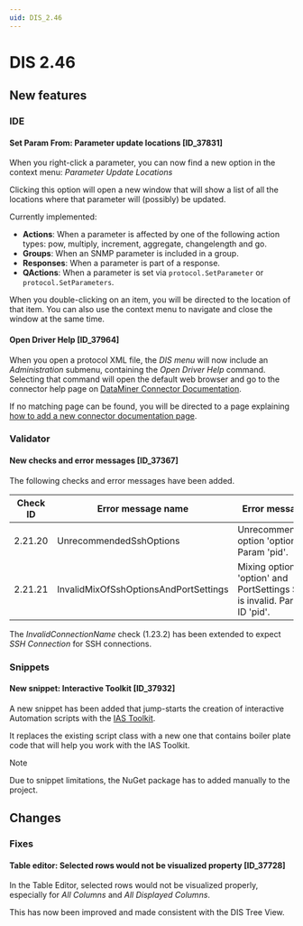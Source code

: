 ```yaml
---
uid: DIS_2.46
---
```


# DIS 2.46

## New features

### IDE

#### Set Param From: Parameter update locations [ID_37831]

When you right-click a parameter, you can now find a new option in the context menu: *Parameter Update Locations*

Clicking this option will open a new window that will show a list of all the locations where that parameter will (possibly) be updated.

Currently implemented:

- **Actions**: When a parameter is affected by one of the following action types: pow, multiply, increment, aggregate, changelength and go.
- **Groups**: When an SNMP parameter is included in a group.
- **Responses**: When a parameter is part of a response.
- **QActions**: When a parameter is set via `protocol.SetParameter` or `protocol.SetParameters`.

When you double-clicking on an item, you will be directed to the location of that item. You can also use the context menu to navigate and close the window at the same time.

#### Open Driver Help [ID_37964]

When you open a protocol XML file, the *DIS menu* will now include an *Administration* submenu, containing the *Open Driver Help* command. Selecting that command will open the default web browser and go to the connector help page on [DataMiner Connector Documentation](https://docs.dataminer.services/connector/index.html).

If no matching page can be found, you will be directed to a page explaining [how to add a new connector documentation page](xref:Connector_help_pages#adding-a-new-connector-documentation-page).

### Validator

#### New checks and error messages [ID_37367]

The following checks and error messages have been added.

| Check ID | Error message name | Error message |
|--|--|--|
| 2.21.20 | UnrecommendedSshOptions                | Unrecommended option 'option' in Param 'pid'. |
| 2.21.21 | InvalidMixOfSshOptionsAndPortSettings  | Mixing option 'option' and PortSettings SSH is invalid. Param ID 'pid'. |

The *InvalidConnectionName* check (1.23.2) has been extended to expect *SSH Connection* for SSH connections.

### Snippets

#### New snippet: Interactive Toolkit [ID_37932]

A new snippet has been added that jump-starts the creation of interactive Automation scripts with the [IAS Toolkit](https://www.nuget.org/packages/Skyline.DataMiner.Utils.InteractiveAutomationScriptToolkit).

It replaces the existing script class with a new one that contains boiler plate code that will help you work with the IAS Toolkit.

> [!NOTE]
> Due to snippet limitations, the NuGet package has to added manually to the project.

## Changes

### Fixes

#### Table editor: Selected rows would not be visualized property [ID_37728]

In the Table Editor, selected rows would not be visualized properly, especially for *All Columns* and *All Displayed Columns*.

This has now been improved and made consistent with the DIS Tree View.

